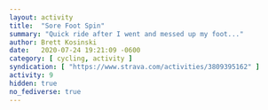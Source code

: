 ```yaml
---
layout: activity
title:  "Sore Foot Spin"
summary: "Quick ride after I went and messed up my foot..."
author: Brett Kosinski
date:   2020-07-24 19:21:09 -0600
category: [ cycling, activity ]
syndication: [ "https://www.strava.com/activities/3809395162" ]
activity: 9
hidden: true
no_fediverse: true
---
```


